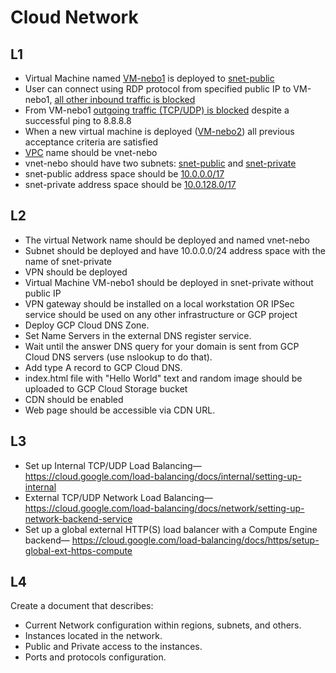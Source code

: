 # Cloud Network
## L1
- Virtual Machine named [VM-nebo1](https://github.com/o-lenczyk/peex/blob/main/CloudNetwork/vm.tf#L91) is deployed to [snet-public](https://github.com/o-lenczyk/peex/blob/main/CloudNetwork/vm.tf#L110) 
- User can connect using RDP protocol from specified public IP to VM-nebo1, [all other inbound traffic is blocked](https://github.com/o-lenczyk/peex/blob/main/CloudNetwork/vm.tf#L102)
- From VM-nebo1 [outgoing traffic (TCP/UDP) is blocked](gifs/firewall.gif) despite a successful ping to 8.8.8.8
- When a new virtual machine is deployed ([VM-nebo2](https://github.com/o-lenczyk/peex/blob/main/CloudNetwork/vm.tf#L124)) all previous acceptance criteria are satisfied
- [VPC](https://github.com/o-lenczyk/peex/blob/main/CloudNetwork/network.tf#L1) name should be vnet-nebo  
- vnet-nebo should have two subnets: [snet-public](https://github.com/o-lenczyk/peex/blob/main/CloudNetwork/network.tf#L7) and [snet-private](https://github.com/o-lenczyk/peex/blob/main/CloudNetwork/network.tf#L14)
- snet-public address space should be [10.0.0.0/17](https://github.com/o-lenczyk/peex/blob/main/CloudNetwork/network.tf#L9)
- snet-private address space should be [10.0.128.0/17](https://github.com/o-lenczyk/peex/blob/main/CloudNetwork/network.tf#L16) 
  
## L2  
- The virtual Network name should be deployed and named vnet-nebo  
- Subnet should be deployed and have 10.0.0.0/24 address space with the name of snet-private
- VPN should be deployed
- Virtual Machine VM-nebo1 should be deployed in snet-private without public IP
- VPN gateway should be installed on a local workstation OR IPSec service should be used on any other infrastructure or GCP project
- Deploy GCP Cloud DNS Zone.
- Set Name Servers in the external DNS register service.
- Wait until the answer DNS query for your domain is sent from GCP Cloud DNS servers (use nslookup to do that).
- Add type A record to GCP Cloud DNS.
- index.html file with "Hello World" text and random image should be uploaded to GCP Cloud Storage bucket
- CDN should be enabled
- Web page should be accessible via CDN URL.

## L3  
- Set up Internal TCP/UDP Load Balancing— https://cloud.google.com/load-balancing/docs/internal/setting-up-internal 
- External TCP/UDP Network Load Balancing— https://cloud.google.com/load-balancing/docs/network/setting-up-network-backend-service 
- Set up a global external HTTP(S) load balancer with a Compute Engine backend— https://cloud.google.com/load-balancing/docs/https/setup-global-ext-https-compute 
  
## L4
Create a document that describes:
- Current Network configuration within regions, subnets, and others.
- Instances located in the network.
- Public and Private access to the instances.
- Ports and protocols configuration.